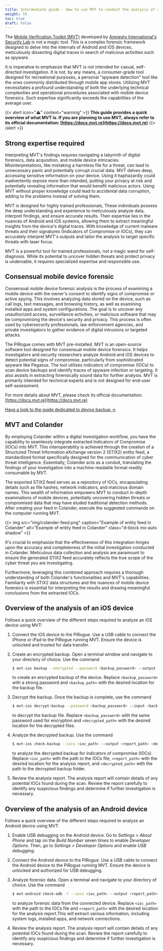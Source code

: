 ```yaml
---
title: Intermediate guide - How to use MVT to conduct the analysis of a mobile device and its backup image
weight: 70
toc: true
draft: false
---
```


The [Mobile Verification Toolkit (MVT)](https://docs.mvt.re) developed by [Amnesty International's Security Lab](https://securitylab.amnesty.org/) is not a magic tool. This is a complex forensic framework designed to delve into the internals of Android and iOS devices, meticulously dissecting digital traces in search of malicious activities such as spyware.

It is imperative to emphasize that MVT is not intended for casual, self-directed investigation. It is not, by any means, a consumer-grade tool designed for recreational purposes, a personal "spyware detection" tool like the ones commonly distributed through mobile app stores. Utilizing MVT necessitates a profound understanding of both the underlying technical complexities and operational procedures associated with mobile device forensics. Such expertise significantly exceeds the capabilities of the average user.

{{< alert icon="⚠️" context="warning" >}}
**This guide provides a quick overview of what MVT is. If you are planning to use MVT, always refer to its official documentation: [https://docs.mvt.re](https://docs.mvt.re)**
{{< /alert >}}


## Strong expertise required
Interpreting MVT's findings requires navigating a labyrinth of digital forensics, data acquisition, and mobile device intricacies. Misinterpretations, like mistaking a harmless file for a threat, can lead to unnecessary panic and potentially corrupt crucial data. MVT delves deep, accessing sensitive information on your device. Using it haphazardly could inadvertently expose more than intended, putting your privacy at risk and potentially revealing information that would benefit malicious actors. Using MVT without proper knowledge could lead to accidental data corruption, adding to the problems instead of solving them.

MVT is designed for highly trained professionals, These individuals possess the deep understanding and experience to meticulously analyze data, interpret findings, and ensure accurate results. Their expertise lies in the nuances of Android and iOS systems, allowing them to extract meaningful insights from the device's digital traces. With knowledge of current malware threats and their signatures (Indicators of Compromise or IOCs), they can accurately interpret MVT's outputs and tailor the analysis to target specific threats with laser focus.

MVT is a powerful tool for trained professionals, not a magic wand for self-diagnosis. While its potential to uncover hidden threats and protect privacy is undeniable, it requires specialized expertise and responsible use. 

## Consensual mobile device forensic
Consensual mobile device forensic analysis is the process of examining a mobile device with the owner's consent to identify signs of compromise or active spying. This involves analyzing data stored on the device, such as call logs, text messages, and browsing history, as well as examining installed apps and system configurations. The goal is to uncover any unauthorized access, surveillance activities, or malicious software that may be compromising the device's security and privacy. This process is often used by cybersecurity professionals, law enforcement agencies, and private investigators to gather evidence of digital intrusions or targeted attacks.

The PiRogue comes with MVT pre-installed. MVT is an open-source software tool designed for consensual mobile device forensics. It helps investigators and security researchers analyze Android and iOS devices to detect potential signs of compromise, particularly from sophisticated spyware like Pegasus. The tool utilizes indicators of compromise (IOCs) to scan device backups and identify traces of spyware infection or targeting. It also assists in extracting forensically sound data for further analysis. MVT is primarily intended for technical experts and is not designed for end-user self-assessment. 

For more details about MVT, please check its official documentation: [https://docs.mvt.re](https://docs.mvt.re)

[Have a look to the guide dedicated to device backup →](/guides/g4)

## MVT and Colander
By employing Colander within a digital investigation workflow, you have the capability to seamlessly integrate extracted Indicators of Compromise (IOCs) into MVT. This interoperability is achieved through the creation of a Structured Threat Information eXchange version 2 (STIX2) entity feed, a standardized format specifically designed for the communication of cyber threat intelligence. Essentially, Colander acts as a conduit, translating the findings of your investigation into a machine-readable format readily consumable by MVT.

The exported STIX2 feed serves as a repository of IOCs, encapsulating details such as file hashes, network indicators, and malicious domain names. This wealth of information empowers MVT to conduct in-depth examinations of mobile devices, potentially uncovering hidden threats or compromised data that may have eluded traditional detection methods. After creating your feed in Colander, execute the suggested commands on the computer running MVT. 

{{< img src="img/colander-feed.png"  caption="Example of entity feed in Colander" alt="Example of entity feed in Colander" class="d-block mx-auto shadow" >}}

It's crucial to emphasize that the effectiveness of this integration hinges upon the accuracy and completeness of the initial investigation conducted in Colander. Meticulous data collection and analysis are paramount to ensure the generated STIX2 feed accurately reflects the true scope of the cyber threat you are investigating.

Furthermore, leveraging this combined approach requires a thorough understanding of both Colander's functionalities and MVT's capabilities. Familiarity with STIX2 data structures and the nuances of mobile device forensics is essential for interpreting the results and drawing meaningful conclusions from the extracted IOCs.

## Overview of the analysis of an iOS device
Follows a quick overview of the different steps required to analyze an iOS device using MVT:

1. Connect the iOS device to the PiRogue. Use a USB cable to connect the iPhone or iPad to the PiRogue running MVT. Ensure the device is unlocked and trusted for data transfer.
2. Create an encrypted backup. Open a terminal window and navigate to your directory of choice. Use the command 
   ```bash
   $ mvt-ios backup --encrypted --password <backup_password> --output <backup_path>
   ```
   to create an encrypted backup of the device. Replace `<backup_password>` with a strong password and `<backup_path>` with the desired location for the backup file.

3. Decrypt the backup. Once the backup is complete, use the command 
   ```bash
   $ mvt-ios decrypt-backup --password <backup_password> --input <backup_path> --output <decrypted_path>
   ```
   to decrypt the backup file. Replace `<backup_password>` with the same password used for encryption and `<decrypted_path>` with the desired location for the decrypted files.

4. Analyze the decrypted backup. Use the command 
   ```bash
   $ mvt-ios check-backup --iocs <ioc_path> --output <report_path> <decrypted_path>
   ```
   to analyze the decrypted backup for indicators of compromise (IOCs). Replace `<ioc_path>` with the path to the IOCs file, `<report_path>` with the desired location for the analysis report, and `<decrypted_path>` with the path to the decrypted backup folder.

5. Review the analysis report. The analysis report will contain details of any potential IOCs found during the scan. Review the report carefully to identify any suspicious findings and determine if further investigation is necessary.

## Overview of the analysis of an Android device
Follows a quick overview of the different steps required to analyze an Android device using MVT:

1. Enable USB debugging on the Android device. Go to *Settings > About Phone* and tap on the *Build Number* seven times to enable *Developer Options*. Then, go to *Settings > Developer Options* and enable *USB debugging*.

2. Connect the Android device to the PiRogue. Use a USB cable to connect the Android device to the PiRogue running MVT. Ensure the device is unlocked and authorized for USB debugging.

3. Analyze forensic data. Open a terminal and navigate to your directory of choice. Use the command
   ```bash
   $ mvt-android check-adb -f --iocs <ioc_path> --output <report_path>
   ```
   to analyze forensic data from the connected device. Replace `<ioc_path>` with the path to the IOCs file and `<report_path>` with the desired location for the analysis report.This will extract various information, including system logs, installed apps, and network connections.

4. Review the analysis report. The analysis report will contain details of any potential IOCs found during the scan. Review the report carefully to identify any suspicious findings and determine if further investigation is necessary.